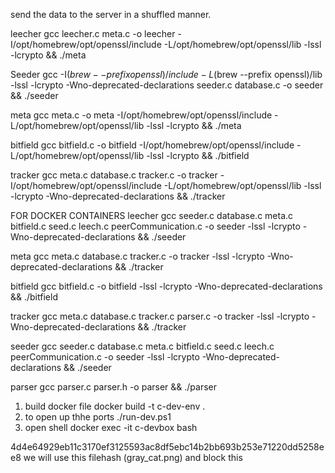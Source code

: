 send the data to the server in a shuffled manner.


leecher
gcc leecher.c meta.c -o leecher -I/opt/homebrew/opt/openssl/include -L/opt/homebrew/opt/openssl/lib -lssl -lcrypto && ./meta

Seeder
gcc -I$(brew --prefix openssl)/include -L$(brew --prefix openssl)/lib -lssl -lcrypto -Wno-deprecated-declarations seeder.c database.c -o seeder  && ./seeder


meta
gcc meta.c -o meta -I/opt/homebrew/opt/openssl/include -L/opt/homebrew/opt/openssl/lib -lssl -lcrypto && ./meta


bitfield
gcc bitfield.c -o bitfield -I/opt/homebrew/opt/openssl/include -L/opt/homebrew/opt/openssl/lib -lssl -lcrypto && ./bitfield

tracker
gcc meta.c database.c tracker.c -o tracker  -I/opt/homebrew/opt/openssl/include -L/opt/homebrew/opt/openssl/lib -lssl -lcrypto -Wno-deprecated-declarations &&  ./tracker


FOR DOCKER CONTAINERS
leecher
gcc seeder.c database.c meta.c bitfield.c seed.c leech.c peerCommunication.c -o seeder -lssl -lcrypto -Wno-deprecated-declarations && ./seeder

meta
gcc meta.c database.c  tracker.c -o tracker -lssl -lcrypto -Wno-deprecated-declarations && ./tracker

bitfield
gcc bitfield.c -o bitfield -lssl -lcrypto -Wno-deprecated-declarations && ./bitfield

tracker
gcc meta.c database.c tracker.c parser.c -o tracker -lssl -lcrypto -Wno-deprecated-declarations && ./tracker

seeder
gcc seeder.c database.c meta.c bitfield.c seed.c leech.c peerCommunication.c -o seeder -lssl -lcrypto -Wno-deprecated-declarations && ./seeder

parser
gcc parser.c parser.h -o parser && ./parser
1. build docker file 
docker build -t c-dev-env .  
2. to open up thhe ports 
./run-dev.ps1   
3. open shell
docker exec -it c-devbox bash


4d4e64929eb11c3170ef3125593ac8df5ebc14b2bb693b253e71220dd5258ee8
we will use this filehash (gray_cat.png) and block this 
